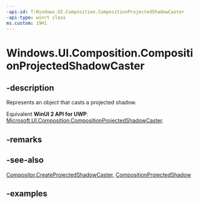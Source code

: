 ```yaml
---
-api-id: T:Windows.UI.Composition.CompositionProjectedShadowCaster
-api-type: winrt class
ms.custom: 19H1
---
```


<!-- Class syntax.
public class CompositionProjectedShadowCaster : CompositionObject, CompositionObject
-->

# Windows.UI.Composition.CompositionProjectedShadowCaster

## -description

Represents an object that casts a projected shadow.

Equivalent **WinUI 2 API for UWP**: [Microsoft.UI.Composition.CompositionProjectedShadowCaster](/windows/winui/api/microsoft.ui.composition.compositionprojectedshadowcaster).

## -remarks

## -see-also

[Compositor.CreateProjectedShadowCaster](compositor_createprojectedshadowcaster_1476594229.md), [CompositionProjectedShadow](compositionprojectedshadow.md)

## -examples

